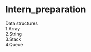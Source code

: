 # Intern_preparation
Data structures <br>
 1.Array <br>
 2.String <br>
 3.Stack <br>
 4.Queue <br>
 
